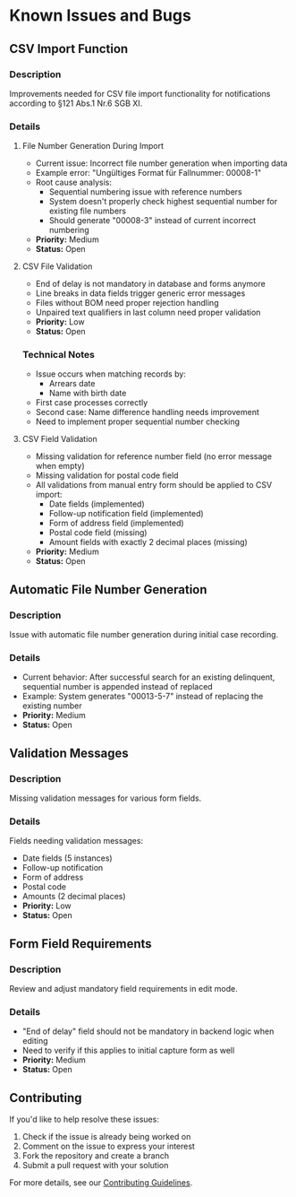 # Known Issues and Bugs

## CSV Import Function

### Description
Improvements needed for CSV file import functionality for notifications according to §121 Abs.1 Nr.6 SGB XI.

### Details
1. File Number Generation During Import
   - Current issue: Incorrect file number generation when importing data
   - Example error: "Ungültiges Format für Fallnummer: 00008-1"
   - Root cause analysis:
     - Sequential numbering issue with reference numbers
     - System doesn't properly check highest sequential number for existing file numbers
     - Should generate "00008-3" instead of current incorrect numbering
   - **Priority:** Medium
   - **Status:** Open

2. CSV File Validation
   - End of delay is not mandatory in database and forms anymore
   - Line breaks in data fields trigger generic error messages
   - Files without BOM need proper rejection handling
   - Unpaired text qualifiers in last column need proper validation
   - **Priority:** Low
   - **Status:** Open

   ### Technical Notes
   - Issue occurs when matching records by:
     - Arrears date
     - Name with birth date
   - First case processes correctly
   - Second case: Name difference handling needs improvement
   - Need to implement proper sequential number checking

3. CSV Field Validation
   - Missing validation for reference number field (no error message when empty)
   - Missing validation for postal code field
   - All validations from manual entry form should be applied to CSV import:
     - Date fields (implemented)
     - Follow-up notification field (implemented)
     - Form of address field (implemented)
     - Postal code field (missing)
     - Amount fields with exactly 2 decimal places (missing)
   - **Priority:** Medium
   - **Status:** Open

## Automatic File Number Generation

### Description
Issue with automatic file number generation during initial case recording.

### Details
- Current behavior: After successful search for an existing delinquent, sequential number is appended instead of replaced
- Example: System generates "00013-5-7" instead of replacing the existing number
- **Priority:** Medium
- **Status:** Open

## Validation Messages

### Description
Missing validation messages for various form fields.

### Details
Fields needing validation messages:
- Date fields (5 instances)
- Follow-up notification
- Form of address
- Postal code
- Amounts (2 decimal places)
- **Priority:** Low
- **Status:** Open

## Form Field Requirements

### Description
Review and adjust mandatory field requirements in edit mode.

### Details
- "End of delay" field should not be mandatory in backend logic when editing
- Need to verify if this applies to initial capture form as well
- **Priority:** Medium
- **Status:** Open

## Contributing

If you'd like to help resolve these issues:
1. Check if the issue is already being worked on
2. Comment on the issue to express your interest
3. Fork the repository and create a branch
4. Submit a pull request with your solution

For more details, see our [Contributing Guidelines](CONTRIBUTING.md).
